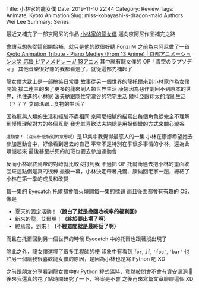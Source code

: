 Title: 小林家的龍女僕
Date: 2019-11-10 22:44
Category: Review
Tags: Animate, Kyoto Animation
Slug: miss-kobayashi-s-dragon-maid
Authors: Wei Lee
Summary:
Series:

最近又補完了一部京阿尼的作品 [小林家的龍女僕](https://zh.wikipedia.org/wiki/%E5%B0%8F%E6%9E%97%E5%AE%B6%E7%9A%84%E9%BE%8D%E5%A5%B3%E5%83%95)
邁向京阿尼作品補完之路

<!--more-->

會讓我想先從這部開始補，就只是他的歌很好聽
Fonzi M 之前為京阿尼做了一首 [Kyoto Animation Tribute - Piano Medley (From 13 Anime) | 京都アニメーション火災 応援 ピアノメドレー // 13アニメ](https://www.youtube.com/watch?v=gXEUZP59BTM&list=RDgXEUZP59BTM&start_radio=1)
其中就有龍女僕的 OP「青空のラプソディ」
其他音樂很好聽的我都看過了，就從這部先補起了

龍女僕大致上是一部搞笑日常番
故事從另一個世界的龍托爾來到小林家作為女僕開始
接二連三的來了更多的龍來到人類世界生活
康娜因為惡作劇回不到原本的世界，也住進的小林家
法夫納跟隱性宅瀧谷的宅宅生活
爾科亞跟翔太的淫亂生活（？？？
艾爾瑪跟...食物的生活？

因為龍與人類的生活和經驗不盡相同
京阿尼細膩的描寫出每個角色從完全不理解到慢慢理解對方的各個互動
我尤其喜歡法夫納總是用拐個彎的方式來關心瀧谷

`運動會！（沒有什麼特別的意思呢）`是13集中我覺得最感人的一集
小林在康娜希望她去參加運動會中，好像看到過去的自己
平常不是特別在乎很多事情的小林，還為此煩惱起來
最後甚至拼死的加班也要去參加運動會

反而小林跟終焉帝的對峙就比較沒打到我
不過把 OP 托爾衝過去抱小林的畫面收回來這點倒是真的很棒
最後一幕，小林決定帶著托爾、康納回老家一趟，總結了小林在第一季的成長和改變

每一集的 Eyecatch 托爾都會噴火燒開每一集的標題
而且後面都會有有趣的 OS，像是

* 夏天的固定活動！**（說白了就是挽回收視率的福利回）**
* 新來的龍，艾爾瑪！**（終於要出場了啊）**
* 終焉帝，到來！**（不經意間就是最終話了啊）**

而且在托爾回到另一個世界的時候
Eyecatch 中的托爾也跟著沒出現了

除此之外，龍女僕還埋了很多工程師的梗
印象中有看到 `for`, `if`, `'foo'`, `'bar'`
也許另一個讓我很喜歡龍女僕的原因，是因為小林也是寫 Python 吧 XD

之前跟朋友分享看到龍女僕中的 Python 程式碼時，竟然被問會不會有資安漏洞 🤔
後來我還真的花了點時間研究了一下，答案是不會
之後再來寫篇文章聊聊這個 XD
